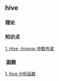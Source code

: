 ## hive

### 理论

### 知识点

[1. Hive -hivevar 参数传递](https://github.com/yueyuanyang/knowledge/blob/master/Hive/notes/part1.md)


###  函数
[1. hive 分析函数](https://github.com/yueyuanyang/knowledge/blob/master/Hive/operation/part1.md)

